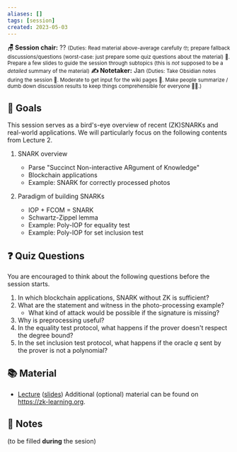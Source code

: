 ```yaml
---
aliases: []
tags: [session]
created: 2023-05-03
---
```


**🪑 Session chair:** ??
<small>(Duties: Read material above-average carefully 🤓; prepare fallback discussions/questions (worst-case: just prepare some quiz questions about the material) 🙋. Prepare a few slides to guide the session through subtopics (this is <i>not</i> supposed to be a <i>detailed</i> summary of the material)</small>
**✍️ Notetaker:** Jan 
<small>(Duties: Take Obsidian notes during the session 📝. Moderate to get input for the wiki pages 🧠. Make people summarize / dumb down discussion results to keep things comprehensible for everyone 🧑‍⚖️.)</small>

## 🎯 Goals
This session serves as a bird's-eye overview of recent (ZK)SNARKs and real-world applications. We will particularly focus on the following contents from Lecture 2. 

1. SNARK overview
    - Parse "Succinct Non-interactive ARgument of Knowledge"
    - Blockchain applications
    - Example: SNARK for correctly processed photos

2. Paradigm of building SNARKs
    - IOP + FCOM = SNARK
    - Schwartz-Zippel lemma
    - Example: Poly-IOP for equality test
    - Example: Poly-IOP for set inclusion test

## ❓ Quiz Questions
You are encouraged to think about the following questions before the session starts. 

1. In which blockchain applications, SNARK without ZK is sufficient? 
2. What are the statement and witness in the photo-processing example?
    - What kind of attack would be possible if the signature is missing?
3. Why is preprocessing useful? 
4. In the equality test protocol, what happens if the prover doesn't respect the degree bound?
5. In the set inclusion test protocol, what happens if the oracle $q$ sent by the prover is not a polynomial?


## 📚 Material
- [Lecture](https://youtu.be/bGEXYpt3sj0) ([slides](https://zk-learning.org/assets/Lecture2-2023.pdf))
Additional (optional) material can be found on https://zk-learning.org.

## 📝 Notes
(to be filled **during** the sesion)
